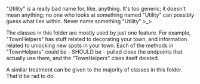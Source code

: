 "Utility" is a really bad name for, like, anything. It's too generic; it doesn't mean anything; no one who looks at something named "Utility" can possibly guess what lies within. Never name something "Utility" >_>

The classes in this folder are mostly used by just one feature. For example, "TownHelpers" has stuff related to decorating your town, and information related to unlocking new spots in your town. Each of the methods in "TownHelpers" could be - SHOULD be - pulled close the endpoints that actually use them, and the "TownHelpers" class itself deleted.

A similar treatment can be given to the majority of classes in this folder. That'd be rad to do.